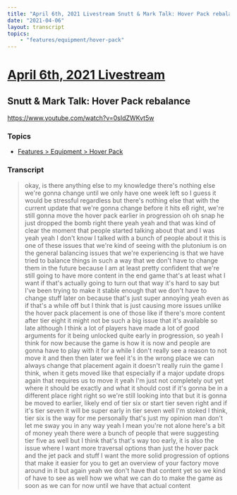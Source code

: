 ```yaml
---
title: "April 6th, 2021 Livestream Snutt & Mark Talk: Hover Pack rebalance"
date: "2021-04-06"
layout: transcript
topics:
    - "features/equipment/hover-pack"
---
```

# [April 6th, 2021 Livestream](../2021-04-06.md)
## Snutt & Mark Talk: Hover Pack rebalance
https://www.youtube.com/watch?v=0sIdZWKvt5w

### Topics
* [Features > Equipment > Hover Pack](../topics/features/equipment/hover-pack.md)

### Transcript

> okay, is there anything else to my knowledge there's nothing else we're gonna change until we only have one week left so I guess it would be stressful regardless but there's nothing else that with the current update that we're gonna change before it hits e8 right, we're still gonna move the hover pack earlier in progression oh oh snap he just dropped the bomb right there yeah yeah and that was kind of clear the moment that people started talking about that and I was yeah yeah I don't know I talked with a bunch of people about it this is one of these issues that we're kind of seeing with the plutonium is on the general balancing issues that we're experiencing is that we have tried to balance things in such a way that we don't have to change them in the future because I am at least pretty confident that we're still going to have more content in the end game that's at least what I want if that's actually going to turn out that way it's hard to say but I've been trying to make it stable enough that we don't have to change stuff later on because that's just super annoying yeah even as if that's a while off but I think that is just causing more issues unlike the hover pack placement is one of those like if there's more content after tier eight it might not be such a big issue that it's available so late although I think a lot of players have made a lot of good arguments for it being unlocked quite early in progression, so yeah I think for now because the game is how it is now and people are gonna have to play with it for a while I don't really see a reason to not move it and then then later we feel it's in the wrong place we can always change that placement again it doesn't really ruin the game I think, when it gets moved like that especially if a major update drops again that requires us to move it yeah I'm just not completely out yet where it should be exactly and what it should cost if it's gonna be in a different place right right so we're still looking into that but it is gonna be moved to earlier, likely end of tier six or start tier seven right and if it's tier seven it will be super early in tier seven well I'm stoked I think, tier six is the way for me personally that's just my opinion man don't let me sway you in any way yeah I mean you're not alone here's a bit of money yeah there were a bunch of people that were suggesting tier five as well but I think that's that's way too early, it is also the issue where I want more traversal options than just the hover pack and the jet pack and stuff I want the more solid progression of options that make it easier for you to get an overview of your factory move around in it but again yeah we don't have that content yet so we kind of have to see as well how we what we can do to make the game as soon as we can for now until we have that actual content
